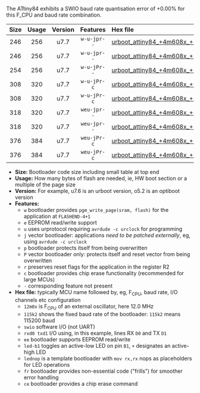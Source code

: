 The ATtiny84 exhibits a SWIO baud rate quantisation error of +0.00% for this F_CPU and baud rate combination.

|Size|Usage|Version|Features|Hex file|
|:-:|:-:|:-:|:-:|:--|
|246|256|u7.7|`w-u-jpr--`|[urboot_attiny84_+4m608x_+115k2_swio_rxa3_txa2_led+a4.hex](https://raw.githubusercontent.com/stefanrueger/urboot.hex/main/mcus/attiny84/external_oscillator/fcpu_+4m608x/br_+115k2/urboot_attiny84_+4m608x_+115k2_swio_rxa3_txa2_led+a4.hex)|
|246|256|u7.7|`w-u-jpr--`|[urboot_attiny84_+4m608x_+115k2_swio_rxa3_txa2_lednop.hex](https://raw.githubusercontent.com/stefanrueger/urboot.hex/main/mcus/attiny84/external_oscillator/fcpu_+4m608x/br_+115k2/urboot_attiny84_+4m608x_+115k2_swio_rxa3_txa2_lednop.hex)|
|254|256|u7.7|`w-u-jPr--`|[urboot_attiny84_+4m608x_+115k2_swio_rxa3_txa2.hex](https://raw.githubusercontent.com/stefanrueger/urboot.hex/main/mcus/attiny84/external_oscillator/fcpu_+4m608x/br_+115k2/urboot_attiny84_+4m608x_+115k2_swio_rxa3_txa2.hex)|
|308|320|u7.7|`w-u-jPr-c`|[urboot_attiny84_+4m608x_+115k2_swio_rxa3_txa2_led+a4_fr_ce.hex](https://raw.githubusercontent.com/stefanrueger/urboot.hex/main/mcus/attiny84/external_oscillator/fcpu_+4m608x/br_+115k2/urboot_attiny84_+4m608x_+115k2_swio_rxa3_txa2_led+a4_fr_ce.hex)|
|308|320|u7.7|`w-u-jPr-c`|[urboot_attiny84_+4m608x_+115k2_swio_rxa3_txa2_lednop_fr_ce.hex](https://raw.githubusercontent.com/stefanrueger/urboot.hex/main/mcus/attiny84/external_oscillator/fcpu_+4m608x/br_+115k2/urboot_attiny84_+4m608x_+115k2_swio_rxa3_txa2_lednop_fr_ce.hex)|
|318|320|u7.7|`weu-jpr--`|[urboot_attiny84_+4m608x_+115k2_swio_rxa3_txa2_ee_led+a4.hex](https://raw.githubusercontent.com/stefanrueger/urboot.hex/main/mcus/attiny84/external_oscillator/fcpu_+4m608x/br_+115k2/urboot_attiny84_+4m608x_+115k2_swio_rxa3_txa2_ee_led+a4.hex)|
|318|320|u7.7|`weu-jpr--`|[urboot_attiny84_+4m608x_+115k2_swio_rxa3_txa2_ee_lednop.hex](https://raw.githubusercontent.com/stefanrueger/urboot.hex/main/mcus/attiny84/external_oscillator/fcpu_+4m608x/br_+115k2/urboot_attiny84_+4m608x_+115k2_swio_rxa3_txa2_ee_lednop.hex)|
|376|384|u7.7|`weu-jPr-c`|[urboot_attiny84_+4m608x_+115k2_swio_rxa3_txa2_ee_led+a4_fr_ce.hex](https://raw.githubusercontent.com/stefanrueger/urboot.hex/main/mcus/attiny84/external_oscillator/fcpu_+4m608x/br_+115k2/urboot_attiny84_+4m608x_+115k2_swio_rxa3_txa2_ee_led+a4_fr_ce.hex)|
|376|384|u7.7|`weu-jPr-c`|[urboot_attiny84_+4m608x_+115k2_swio_rxa3_txa2_ee_lednop_fr_ce.hex](https://raw.githubusercontent.com/stefanrueger/urboot.hex/main/mcus/attiny84/external_oscillator/fcpu_+4m608x/br_+115k2/urboot_attiny84_+4m608x_+115k2_swio_rxa3_txa2_ee_lednop_fr_ce.hex)|

- **Size:** Bootloader code size including small table at top end
- **Usage:** How many bytes of flash are needed, ie, HW boot section or a multiple of the page size
- **Version:** For example, u7.6 is an urboot version, o5.2 is an optiboot version
- **Features:**
  + `w` bootloader provides `pgm_write_page(sram, flash)` for the application at `FLASHEND-4+1`
  + `e` EEPROM read/write support
  + `u` uses urprotocol requiring `avrdude -c urclock` for programming
  + `j` vector bootloader: applications *need to be patched externally*, eg, using `avrdude -c urclock`
  + `p` bootloader protects itself from being overwritten
  + `P` vector bootloader only: protects itself and reset vector from being overwritten
  + `r` preserves reset flags for the application in the register R2
  + `c` bootloader provides chip erase functionality (recommended for large MCUs)
  + `-` corresponding feature not present
- **Hex file:** typically MCU name followed by, eg, F<sub>CPU</sub>, baud rate, I/O channels etc configuration
  + `12m0x` is F<sub>CPU</sub> of an external oscillator, here 12.0 MHz
  + `115k2` shows the fixed baud rate of the bootloader: `115k2` means 115200 baud
  + `swio` software I/O (not UART)
  + `rxd0 txd1` I/O using, in this example, lines RX `D0` and TX `D1`
  + `ee` bootloader supports EEPROM read/write
  + `led-b1` toggles an active-low LED on pin `B1`, `+` designates an active-high LED
  + `lednop` is a template bootloader with `mov rx,rx` nops as placeholders for LED operations
  + `fr` bootloader provides non-essential code ("frills") for smoother error handling
  + `ce` bootloader provides a chip erase command
